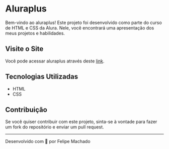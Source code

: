 # Aluraplus

Bem-vindo ao aluraplus! Este projeto foi desenvolvido como parte do curso de HTML e CSS da Alura. Nele, você encontrará uma apresentação dos meus projetos e habilidades.

## Visite o Site

Você pode acessar aluraplus através deste [link](#).

## Tecnologias Utilizadas

- HTML
- CSS

## Contribuição

Se você quiser contribuir com este projeto, sinta-se à vontade para fazer um fork do repositório e enviar um pull request.

---

Desenvolvido com 💙 por Felipe Machado
